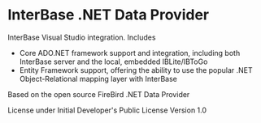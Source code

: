 # InterBase .NET Data Provider

InterBase Visual Studio integration.
Includes 
- Core ADO.NET framework support and integration, including both InterBase server and the local, embedded IBLite/IBToGo
- Entity Framework support, offering the ability to use the popular .NET Object-Relational mapping layer with InterBase

Based on the open source FireBird .NET Data Provider

License under Initial Developer's Public License Version 1.0

